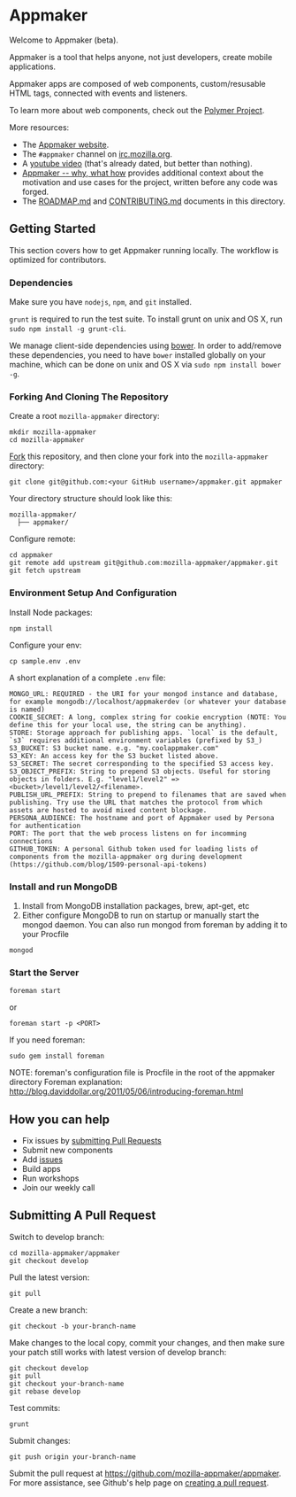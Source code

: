 # Appmaker

Welcome to Appmaker (beta).

Appmaker is a tool that helps anyone, not just developers, create mobile applications.

Appmaker apps are composed of web components, custom/resusable HTML tags, connected with events and listeners.

To learn more about web components, check out the [Polymer Project](http://www.polymer-project.org/).

More resources:

  * The [Appmaker website](https://appmaker.mozillalabs.com/).
  * The `#appmaker` channel on [irc.mozilla.org](http://irc.mozilla.org/).
  * A [youtube video](http://www.youtube.com/watch?v=RaRIdLgZTPI&feature=youtu.be) (that's already dated, but better than nothing).
  * [Appmaker -- why, what how](https://github.com/mozilla/appmaker-words/wiki) provides additional context about the motivation and use cases for the project, written before any code was forged.
  * The [ROADMAP.md](https://github.com/mozilla-appmaker/appmaker/blob/develop/ROADMAP.md) and [CONTRIBUTING.md](https://github.com/mozilla-appmaker/appmaker/blob/develop/CONTRIBUTING.md) documents in this directory.

## Getting Started

This section covers how to get Appmaker running locally. The workflow is optimized for contributors.

### Dependencies

Make sure you have `nodejs`, `npm`, and `git` installed.

`grunt` is required to run the test suite. To install grunt on unix and OS X,
run `sudo npm install -g grunt-cli`.

We manage client-side dependencies using [bower](http://bower.io/). In order to add/remove these dependencies, you need to have `bower` installed globally on your machine, which can be done on unix and OS X via
`sudo npm install bower -g`.

### Forking And Cloning The Repository

Create a root `mozilla-appmaker` directory:
```
mkdir mozilla-appmaker
cd mozilla-appmaker
```

[Fork](https://help.github.com/articles/fork-a-repo) this repository, and
then clone your fork into the `mozilla-appmaker` directory:
```
git clone git@github.com:<your GitHub username>/appmaker.git appmaker
```

Your directory structure should look like this:
```
mozilla-appmaker/
  ├── appmaker/
```

Configure remote:
```
cd appmaker
git remote add upstream git@github.com:mozilla-appmaker/appmaker.git
git fetch upstream
```

### Environment Setup And Configuration

Install Node packages:
```
npm install
```

Configure your env:
```
cp sample.env .env
```

A short explanation of a complete `.env` file:
```
MONGO_URL: REQUIRED - the URI for your mongod instance and database, for example mongodb://localhost/appmakerdev (or whatever your database is named)
COOKIE_SECRET: A long, complex string for cookie encryption (NOTE: You define this for your local use, the string can be anything).
STORE: Storage approach for publishing apps. `local` is the default, `s3` requires additional environment variables (prefixed by S3_)
S3_BUCKET: S3 bucket name. e.g. "my.coolappmaker.com"
S3_KEY: An access key for the S3 bucket listed above.
S3_SECRET: The secret corresponding to the specified S3 access key.
S3_OBJECT_PREFIX: String to prepend S3 objects. Useful for storing objects in folders. E.g. "level1/level2" => <bucket>/level1/level2/<filename>.
PUBLISH_URL_PREFIX: String to prepend to filenames that are saved when publishing. Try use the URL that matches the protocol from which assets are hosted to avoid mixed content blockage.
PERSONA_AUDIENCE: The hostname and port of Appmaker used by Persona for authentication
PORT: The port that the web process listens on for incomming connections
GITHUB_TOKEN: A personal Github token used for loading lists of components from the mozilla-appmaker org during development (https://github.com/blog/1509-personal-api-tokens)
```

### Install and run MongoDB

1. Install from MongoDB installation packages, brew, apt-get, etc
2. Either configure MongoDB to run on startup or manually start the mongod daemon. You can also run mongod from foreman by adding it to your Procfile
```
mongod
```

### Start the Server

```
foreman start
```

or

```
foreman start -p <PORT>
```

If you need foreman:

```
sudo gem install foreman
```

NOTE: foreman's configuration file is Procfile in the root of the appmaker directory
Foreman explanation: http://blog.daviddollar.org/2011/05/06/introducing-foreman.html

## How you can help

* Fix issues by [submitting Pull Requests](#submitting-a-pull-request)
* Submit new components
* Add [issues](https://github.com/mozilla-appmaker/appmaker/issues)
* Build apps
* Run workshops
* Join our weekly call

## Submitting A Pull Request

Switch to develop branch:
```
cd mozilla-appmaker/appmaker
git checkout develop
```

Pull the latest version:
```
git pull
```

Create a new branch:
```
git checkout -b your-branch-name
```

Make changes to the local copy, commit your changes, and then make
sure your patch still works with latest version of develop branch:
```
git checkout develop
git pull
git checkout your-branch-name
git rebase develop
```

Test commits:
```
grunt
```

Submit changes:
```
git push origin your-branch-name
```

Submit the pull request at https://github.com/mozilla-appmaker/appmaker. For
more assistance, see Github's help page on [creating a pull request](https://help.github.com/articles/creating-a-pull-request).
